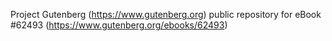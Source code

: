 Project Gutenberg (https://www.gutenberg.org) public repository for
eBook #62493 (https://www.gutenberg.org/ebooks/62493)
